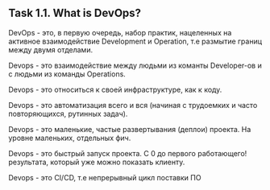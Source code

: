 ## Task 1.1. What is DevOps?


DevOps - это, в первую очередь, набор практик, нацеленных на активное взаимодействие Development и Operation, т.е размытие границ между двумя отделами.

Devops - это  взаимодействие между людьми из команты Developer-ов и с людьми из команды Operations.

Devops - это относиться к своей инфраструктуре, как к коду.

Devops - это автоматизация всего и вся (начиная с трудоемких и часто повторяющихся, рутинных задач).

Devops - это маленькие, частые развертывания (деплои) проекта. На уровне маленьких, отдельных фич.

Devops - это быстрый запуск проекта. С 0 до первого работающего! результата, который уже можно показать клиенту.

Devops - это CI/CD, т.е непрерывный цикл поставки ПО
